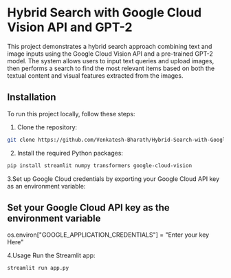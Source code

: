 # Hybrid Search with Google Cloud Vision API and GPT-2

This project demonstrates a hybrid search approach combining text and image inputs using the Google Cloud Vision API and a pre-trained GPT-2 model. The system allows users to input text queries and upload images, then performs a search to find the most relevant items based on both the textual content and visual features extracted from the images.

## Installation

To run this project locally, follow these steps:

1. Clone the repository:
```bash
git clone https://github.com/Venkatesh-Bharath/Hybrid-Search-with-Google-Cloud-Vision-API.git
```

2. Install the required Python packages:
```bash
pip install streamlit numpy transformers google-cloud-vision
```
3.Set up Google Cloud credentials by exporting your Google Cloud API key as an environment variable:

## Set your Google Cloud API key as the environment variable

os.environ["GOOGLE_APPLICATION_CREDENTIALS"] = "Enter your key Here"

4.Usage
Run the Streamlit app:
```bash
streamlit run app.py
```
